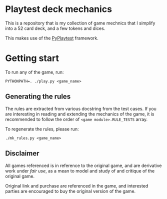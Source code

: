# Playtest deck mechanics

This is a repository that is my collection of game mechnics that I simplify
into a 52 card deck, and a few tokens and dices.

This makes use of the [PyPlaytest](https://github.com/dat-boris/py-playtest)
framework.

# Getting start

To run any of the game, run:

```
PYTHONPATH=. ./play.py <game_name>
```

## Generating the rules

The rules are extracted from various docstring from the test cases.
If you are interesting in reading and extending the mechanics of
the game,  it is recommended to follow the order of `<game module>.RULE_TESTS`
array.

To regenerate the rules, please run:
```
./mk_rules.py <game_name>
```


## Disclaimer

All games referenced is in reference to the original game, and are
derivative work under *fair use*, as a mean to model and study of
and critique of the original game.

Original link and purchase are referenced in the game, and interested
parties are encouraged to buy the original version of the game.
